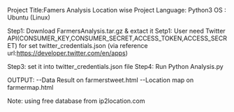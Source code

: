
Project Title:Famers Analysis Location wise
Project Language: Python3
OS : Ubuntu (Linux)


Step1: Download FarmersAnalysis.tar.gz & extact it
Setp1: User need Twitter API(CONSUMER_KEY,CONSUMER_SECRET,ACCESS_TOKEN,ACCESS_SECRET) for set twitter_credentials.json (via reference url:https://developer.twitter.com/en/apps)

Step3: set it into twitter_credentials.json file
Step4: Run Python Analysis.py

OUTPUT:
--Data Result on farmerstweet.html 
--Location map on farmermap.html 

Note: using free database from ip2location.com

